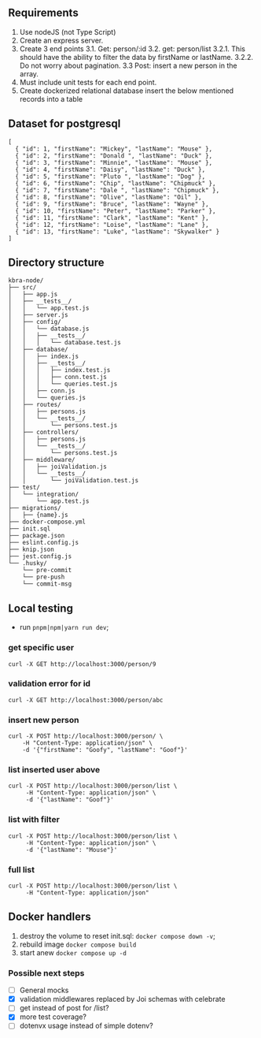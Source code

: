 ## Requirements

1. Use nodeJS (not Type Script)
2. Create an express server.
3. Create 3 end points
    3.1. Get: person/:id
    3.2. get: person/list
      3.2.1. This should have the ability to filter the data by firstName or lastName.
      3.2.2. Do not worry about pagination.
    3.3 Post: insert a new person in the array.
4. Must include unit tests for each end point.
5. Create dockerized relational database insert the below mentioned records into a table

## Dataset for postgresql
```
[
  { "id": 1, "firstName": "Mickey", "lastName": "Mouse" },
  { "id": 2, "firstName": "Donald ", "lastName": "Duck" },
  { "id": 3, "firstName": "Minnie", "lastName": "Mouse" },
  { "id": 4, "firstName": "Daisy", "lastName": "Duck" },
  { "id": 5, "firstName": "Pluto ", "lastName": "Dog" },
  { "id": 6, "firstName": "Chip", "lastName": "Chipmuck" },
  { "id": 7, "firstName": "Dale ", "lastName": "Chipmuck" },
  { "id": 8, "firstName": "Olive", "lastName": "Oil" },
  { "id": 9, "firstName": "Bruce", "lastName": "Wayne" },
  { "id": 10, "firstName": "Peter", "lastName": "Parker" },
  { "id": 11, "firstName": "Clark", "lastName": "Kent" },
  { "id": 12, "firstName": "Loise", "lastName": "Lane" },
  { "id": 13, "firstName": "Luke", "lastName": "Skywalker" }
]
```

## Directory structure
```
kbra-node/
├── src/
│   ├── app.js
│   ├── __tests__/
│   │   └── app.test.js
│   ├── server.js
│   ├── config/
│   │   └── database.js
│   │   ├── __tests__/
│   │   │   └── database.test.js
│   ├── database/
│   │   ├── index.js
│   │   ├── __tests__/
│   │   │   ├── index.test.js
│   │   │   ├── conn.test.js
│   │   │   └── queries.test.js
│   │   ├── conn.js
│   │   └── queries.js
│   ├── routes/
│   │   ├── persons.js
│   │   └── __tests__/
│   │       └── persons.test.js
│   ├── controllers/
│   │   ├── persons.js
│   │   └── __tests__/
│   │       └── persons.test.js
│   ├── middleware/
│   │   ├── joiValidation.js
│   │   └── __tests__/
│   │       └── joiValidation.test.js
├── test/
│   └── integration/
│       └── app.test.js
├── migrations/
│   ├── {name}.js
├── docker-compose.yml
├── init.sql
├── package.json
├── eslint.config.js
├── knip.json
├── jest.config.js
└── .husky/
    └── pre-commit
    └── pre-push
    └── commit-msg
```


## Local testing
* run `pnpm|npm|yarn run dev`;

### get specific user
`curl -X GET http://localhost:3000/person/9`

### validation error for id
`curl -X GET http://localhost:3000/person/abc`

### insert new person
```
curl -X POST http://localhost:3000/person/ \
    -H "Content-Type: application/json" \
    -d '{"firstName": "Goofy", "lastName": "Goof"}'
```

### list inserted user above
```
curl -X POST http://localhost:3000/person/list \
     -H "Content-Type: application/json" \
     -d '{"lastName": "Goof"}'
```

### list with filter
```
curl -X POST http://localhost:3000/person/list \
     -H "Content-Type: application/json" \
     -d '{"lastName": "Mouse"}'
```

### full list
```
curl -X POST http://localhost:3000/person/list \
     -H "Content-Type: application/json"
```


## Docker handlers
1. destroy the volume to reset init.sql: `docker compose down -v`;
2. rebuild image `docker compose build`
3. start anew `docker compose up -d`


### Possible next steps
- [ ] General mocks
- [x] validation middlewares replaced by Joi schemas with celebrate
- [ ] get instead of post for /list?
- [x] more test coverage?
- [ ] dotenvx usage instead of simple dotenv?

